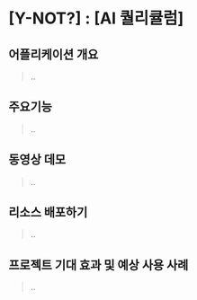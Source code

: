 # [Y-NOT?] : [AI 퀄리큘럼]

## 어플리케이션 개요

> ..

## 주요기능

> ..

## 동영상 데모

> ..

## 리소스 배포하기

> ..

## 프로젝트 기대 효과 및 예상 사용 사례

> ..

